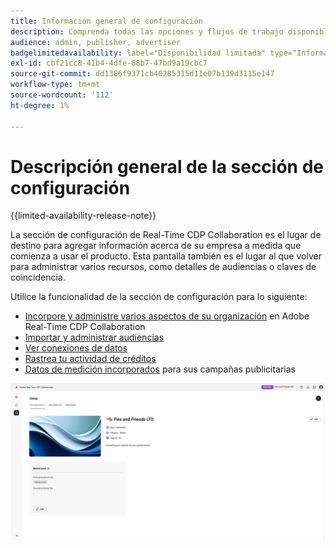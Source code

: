 ```yaml
---
title: Información general de configuración
description: Comprenda todas las opciones y flujos de trabajo disponibles en la sección de configuración de Adobe Real-Time CDP Collaboration
audience: admin, publisher, advertiser
badgelimitedavailability: label="Disponibilidad limitada" type="Informative" url="https://helpx.adobe.com/es/legal/product-descriptions/real-time-customer-data-platform-collaboration.html newtab=true"
exl-id: cbf21cc8-41b4-4dfe-88b7-47bd9a19cbc7
source-git-commit: dd1386f9371cb40285315d11e07b139d3115e147
workflow-type: tm+mt
source-wordcount: '112'
ht-degree: 1%

---
```


# Descripción general de la sección de configuración

{{limited-availability-release-note}}

La sección de configuración de Real-Time CDP Collaboration es el lugar de destino para agregar información acerca de su empresa a medida que comienza a usar el producto. Esta pantalla también es el lugar al que volver para administrar varios recursos, como detalles de audiencias o claves de coincidencia.

Utilice la funcionalidad de la sección de configuración para lo siguiente:

* [Incorpore y administre varios aspectos de su organización](/help/guide/setup/onboard-organization.md) en Adobe Real-Time CDP Collaboration
* [Importar y administrar audiencias](/help/guide/setup/onboard-audiences.md)
* [Ver conexiones de datos](/help/guide/setup/manage-data-connection.md)
* [Rastrea tu actividad de créditos](/help/guide/setup/my-activity.md)
* [Datos de medición incorporados](/help/guide/setup/onboard-measurement-data.md) para sus campañas publicitarias

<!--

* [Import and manage identity crosswalks](/help/guide/setup/identity-crosswalk.md) *(not part of the beta release)*

-->

![Página de instalación](/help/assets/setup/setup-page.png)
